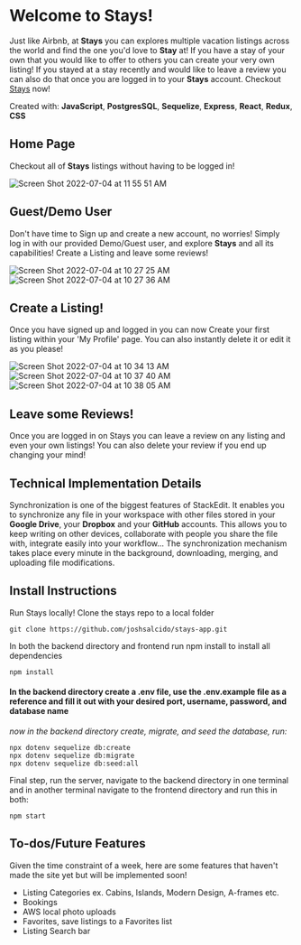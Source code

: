 # Welcome to Stays!

Just like Airbnb, at **Stays** you can explores multiple vacation listings across the world and find the one you'd love to  **Stay** at! If you have a stay of your own that you would like to offer to others you can create your very own listing! If you stayed at a stay recently and would like to leave a review you can also do that once you are logged in to your **Stays** account. Checkout [Stays](https://stays-app.herokuapp.com/) now!

Created with: **JavaScript**, **PostgresSQL**, **Sequelize**, **Express**, **React**, **Redux**, **CSS**


## Home Page

Checkout all of **Stays** listings without having to be logged in!

![Screen Shot 2022-07-04 at 11 55 51 AM](https://user-images.githubusercontent.com/75753879/177201359-16519b04-25be-4d3c-803b-7f998860c26a.png)


## Guest/Demo User

Don't have time to Sign up and create a new account, no worries! Simply log in with our provided Demo/Guest user, and explore **Stays** and all its capabilities! Create a Listing and leave some reviews!

![Screen Shot 2022-07-04 at 10 27 25 AM](https://user-images.githubusercontent.com/75753879/177201418-3d4eb096-004e-4f49-a2fc-992e23e4f9dc.png)
![Screen Shot 2022-07-04 at 10 27 36 AM](https://user-images.githubusercontent.com/75753879/177201421-c0a718b5-7351-4ea8-989a-f613a472c455.png)

## Create a Listing!

Once you have signed up and logged in you can now Create your first listing within your 'My Profile' page. You can also instantly delete it or edit it as you please!

![Screen Shot 2022-07-04 at 10 34 13 AM](https://user-images.githubusercontent.com/75753879/177201458-9bf8861a-2212-4f4d-baec-448cd3495749.png)
![Screen Shot 2022-07-04 at 10 37 40 AM](https://user-images.githubusercontent.com/75753879/177201481-1aacc479-c885-415a-864f-0192be1d942c.png)
![Screen Shot 2022-07-04 at 10 38 05 AM](https://user-images.githubusercontent.com/75753879/177201493-9f9efa0e-140a-4458-a2da-8da3aad6ce2f.png)

## Leave some Reviews!

Once you are logged in on Stays you can leave a review on any listing and even your own listings! You can also delete your review if you end up changing your mind!

## Technical Implementation Details

Synchronization is one of the biggest features of StackEdit. It enables you to synchronize any file in your workspace with other files stored in your **Google Drive**, your **Dropbox** and your **GitHub** accounts. This allows you to keep writing on other devices, collaborate with people you share the file with, integrate easily into your workflow... The synchronization mechanism takes place every minute in the background, downloading, merging, and uploading file modifications.

## Install Instructions

Run Stays locally! Clone the stays repo to a local folder

    git clone https://github.com/joshsalcido/stays-app.git

In both the backend directory and frontend run npm install to install all dependencies

    npm install

#### In the backend directory create a .env file, use the .env.example file as a reference and fill it out with your desired port, username, password, and database name
*now in the backend directory create, migrate, and seed the database, run:*

    npx dotenv sequelize db:create
    npx dotenv sequelize db:migrate
    npx dotenv sequelize db:seed:all

Final step, run the server, navigate to the backend directory in one terminal and in another terminal navigate to the frontend directory and run this in both:

    npm start

## To-dos/Future Features

Given the time constraint of a week, here are some features that haven't made the site yet but will be implemented soon!

 - Listing Categories ex. Cabins, Islands, Modern Design, A-frames etc.
 - Bookings
 - AWS local photo uploads
 - Favorites, save listings to a Favorites list
 - Listing Search bar
